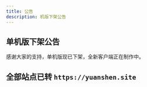 ```yaml
---
title: 公告
description: 机版下架公告
---
```


## 单机版下架公告

感谢大家的支持，单机版现已下架，全新客户端正在制作中。

## 全部站点已转 `https://yuanshen.site`
